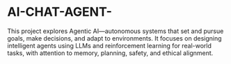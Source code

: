 # AI-CHAT-AGENT-
This project explores Agentic AI—autonomous systems that set and pursue goals, make decisions, and adapt to environments. It focuses on designing intelligent agents using LLMs and reinforcement learning for real-world tasks, with attention to memory, planning, safety, and ethical alignment.
